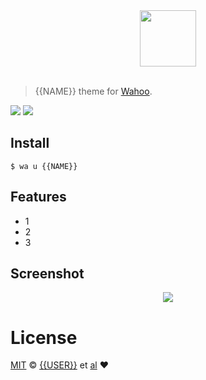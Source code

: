<div align="center">
  <a href="http://github.com/fish-shell/wahoo">
  <img width=90px  src="https://cloud.githubusercontent.com/assets/8317250/9700591/4f7bcd0c-5443-11e5-84cf-f5f01fa8faa6.png">
  </a>
</div>
<br>

> {{NAME}} theme for [Wahoo][wahoo].


![][wahoo-badge]
![][license-badge]

## Install


```fish
$ wa u {{NAME}}
```


## Features

+ 1
+ 2
+ 3


## Screenshot

<p align="center">
<img src="{{SCREENSHOT_URL}}">
</p>

# License

[MIT][mit] © [{{USER}}][author] et [al][contributors] :heart:


[mit]:            http://opensource.org/licenses/MIT
[author]:         http://github.com/{{USER}}
[contributors]:   https://github.com/{{USER}}/{{NAME}}/graphs/contributors
[wahoo]:          https://www.github.com/fish-shell/wahoo
[wahoo-badge]:  https://img.shields.io/badge/Wahoo-Framework-FF2848.svg?style=flat-square
[license-badge]:  https://img.shields.io/badge/license-MIT-444444.svg?style=flat-square

